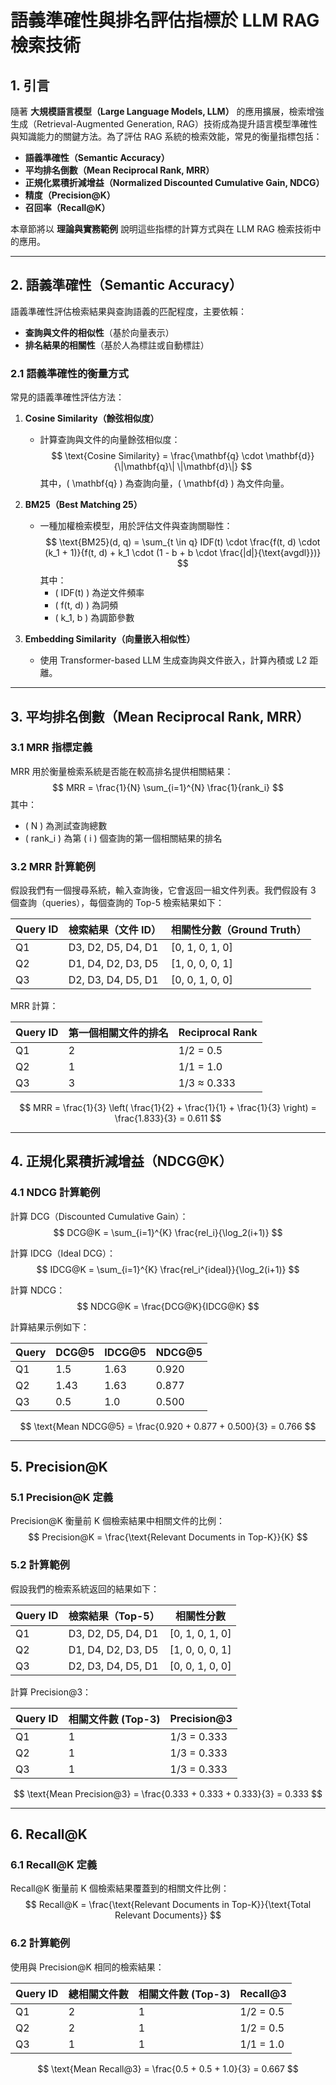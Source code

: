 # 語義準確性與排名評估指標於 LLM RAG 檢索技術

## 1. 引言
隨著 **大規模語言模型（Large Language Models, LLM）** 的應用擴展，檢索增強生成（Retrieval-Augmented Generation, RAG）技術成為提升語言模型準確性與知識能力的關鍵方法。為了評估 RAG 系統的檢索效能，常見的衡量指標包括：
- **語義準確性（Semantic Accuracy）**
- **平均排名倒數（Mean Reciprocal Rank, MRR）**
- **正規化累積折減增益（Normalized Discounted Cumulative Gain, NDCG）**
- **精度（Precision@K）**
- **召回率（Recall@K）**

本章節將以 **理論與實務範例** 說明這些指標的計算方式與在 LLM RAG 檢索技術中的應用。

---

## 2. 語義準確性（Semantic Accuracy）
語義準確性評估檢索結果與查詢語義的匹配程度，主要依賴：
- **查詢與文件的相似性**（基於向量表示）
- **排名結果的相關性**（基於人為標註或自動標註）

### **2.1 語義準確性的衡量方式**
常見的語義準確性評估方法：
1. **Cosine Similarity（餘弦相似度）**  
   - 計算查詢與文件的向量餘弦相似度：
     $$
     \text{Cosine Similarity} = \frac{\mathbf{q} \cdot \mathbf{d}}{\|\mathbf{q}\| \|\mathbf{d}\|}
     $$
     其中，\( \mathbf{q} \) 為查詢向量，\( \mathbf{d} \) 為文件向量。

2. **BM25（Best Matching 25）**  
   - 一種加權檢索模型，用於評估文件與查詢關聯性：
     $$
     \text{BM25}(d, q) = \sum_{t \in q} IDF(t) \cdot \frac{f(t, d) \cdot (k_1 + 1)}{f(t, d) + k_1 \cdot (1 - b + b \cdot \frac{|d|}{\text{avgdl}})}
     $$
     其中：
     - \( IDF(t) \) 為逆文件頻率
     - \( f(t, d) \) 為詞頻
     - \( k_1, b \) 為調節參數

3. **Embedding Similarity（向量嵌入相似性）**  
   - 使用 Transformer-based LLM 生成查詢與文件嵌入，計算內積或 L2 距離。

---

## 3. 平均排名倒數（Mean Reciprocal Rank, MRR）
### **3.1 MRR 指標定義**
MRR 用於衡量檢索系統是否能在較高排名提供相關結果：
$$
MRR = \frac{1}{N} \sum_{i=1}^{N} \frac{1}{rank_i}
$$
其中：
- \( N \) 為測試查詢總數
- \( rank_i \) 為第 \( i \) 個查詢的第一個相關結果的排名

### **3.2 MRR 計算範例**
假設我們有一個搜尋系統，輸入查詢後，它會返回一組文件列表。我們假設有 3 個查詢（queries），每個查詢的 Top-5 檢索結果如下：

| Query ID | 檢索結果（文件 ID） | 相關性分數（Ground Truth） |
|------|------------------|------------------|
| Q1   | D3, D2, D5, D4, D1 | [0, 1, 0, 1, 0] |
| Q2   | D1, D4, D2, D3, D5 | [1, 0, 0, 0, 1] |
| Q3   | D2, D3, D4, D5, D1 | [0, 0, 1, 0, 0] |

MRR 計算：

| Query ID | 第一個相關文件的排名 | Reciprocal Rank |
|------|------------------|------------------|
| Q1   | 2               | 1/2 = 0.5        |
| Q2   | 1               | 1/1 = 1.0        |
| Q3   | 3               | 1/3 ≈ 0.333      |

$$
MRR = \frac{1}{3} \left( \frac{1}{2} + \frac{1}{1} + \frac{1}{3} \right) = \frac{1.833}{3} = 0.611
$$

---

## 4. 正規化累積折減增益（NDCG@K）
### **4.1 NDCG 計算範例**
計算 DCG（Discounted Cumulative Gain）：
$$
DCG@K = \sum_{i=1}^{K} \frac{rel_i}{\log_2(i+1)}
$$

計算 IDCG（Ideal DCG）：
$$
IDCG@K = \sum_{i=1}^{K} \frac{rel_i^{ideal}}{\log_2(i+1)}
$$

計算 NDCG：
$$
NDCG@K = \frac{DCG@K}{IDCG@K}
$$

計算結果示例如下：

| Query | DCG@5 | IDCG@5 | NDCG@5 |
|------|-------|--------|--------|
| Q1   | 1.5   | 1.63   | 0.920  |
| Q2   | 1.43  | 1.63   | 0.877  |
| Q3   | 0.5   | 1.0    | 0.500  |

$$
\text{Mean NDCG@5} = \frac{0.920 + 0.877 + 0.500}{3} = 0.766
$$

---

## 5. Precision@K
### **5.1 Precision@K 定義**
Precision@K 衡量前 K 個檢索結果中相關文件的比例：
$$
Precision@K = \frac{\text{Relevant Documents in Top-K}}{K}
$$

### **5.2 計算範例**
假設我們的檢索系統返回的結果如下：

| Query ID | 檢索結果（Top-5） | 相關性分數 |
|----------|------------------|------------|
| Q1       | D3, D2, D5, D4, D1 | [0, 1, 0, 1, 0] |
| Q2       | D1, D4, D2, D3, D5 | [1, 0, 0, 0, 1] |
| Q3       | D2, D3, D4, D5, D1 | [0, 0, 1, 0, 0] |

計算 Precision@3：

| Query ID | 相關文件數 (Top-3) | Precision@3 |
|----------|------------------|-------------|
| Q1       | 1               | 1/3 = 0.333  |
| Q2       | 1               | 1/3 = 0.333  |
| Q3       | 1               | 1/3 = 0.333  |

$$
\text{Mean Precision@3} = \frac{0.333 + 0.333 + 0.333}{3} = 0.333
$$

---

## 6. Recall@K
### **6.1 Recall@K 定義**
Recall@K 衡量前 K 個檢索結果覆蓋到的相關文件比例：
$$
Recall@K = \frac{\text{Relevant Documents in Top-K}}{\text{Total Relevant Documents}}
$$

### **6.2 計算範例**
使用與 Precision@K 相同的檢索結果：

| Query ID | 總相關文件數 | 相關文件數 (Top-3) | Recall@3 |
|----------|------------|------------------|----------|
| Q1       | 2          | 1                | 1/2 = 0.5  |
| Q2       | 2          | 1                | 1/2 = 0.5  |
| Q3       | 1          | 1                | 1/1 = 1.0  |

$$
\text{Mean Recall@3} = \frac{0.5 + 0.5 + 1.0}{3} = 0.667
$$



